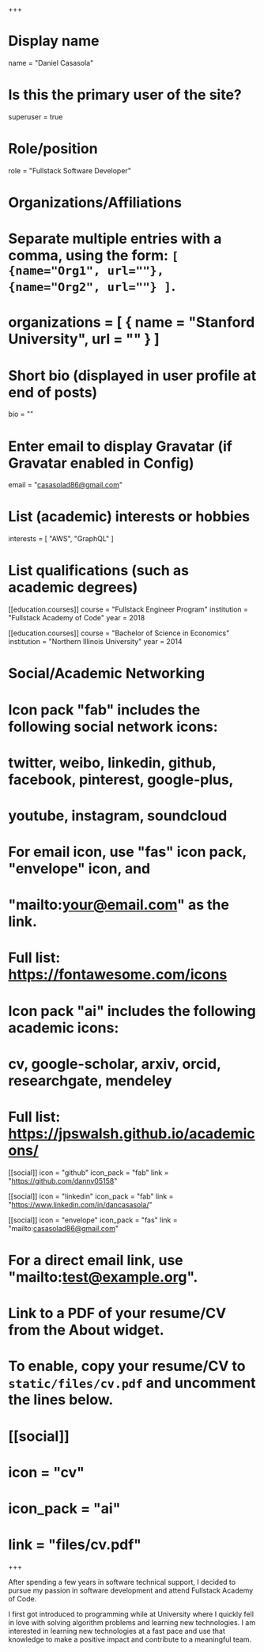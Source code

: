 +++
# Display name
name = "Daniel Casasola"

# Is this the primary user of the site?
superuser = true

# Role/position
role = "Fullstack Software Developer"

# Organizations/Affiliations
#   Separate multiple entries with a comma, using the form: `[ {name="Org1", url=""}, {name="Org2", url=""} ]`.
# organizations = [ { name = "Stanford University", url = "" } ]

# Short bio (displayed in user profile at end of posts)
bio = ""

# Enter email to display Gravatar (if Gravatar enabled in Config)
email = "casasolad86@gmail.com"

# List (academic) interests or hobbies
interests = [
  "AWS",
  "GraphQL"
]

# List qualifications (such as academic degrees)
[[education.courses]]
  course = "Fullstack Engineer Program"
  institution = "Fullstack Academy of Code"
  year = 2018

[[education.courses]]
  course = "Bachelor of Science in Economics"
  institution = "Northern Illinois University"
  year = 2014

# Social/Academic Networking
#
# Icon pack "fab" includes the following social network icons:
#
#   twitter, weibo, linkedin, github, facebook, pinterest, google-plus,
#   youtube, instagram, soundcloud
#
#   For email icon, use "fas" icon pack, "envelope" icon, and
#   "mailto:your@email.com" as the link.
#
#   Full list: https://fontawesome.com/icons
#
# Icon pack "ai" includes the following academic icons:
#
#   cv, google-scholar, arxiv, orcid, researchgate, mendeley
#
#   Full list: https://jpswalsh.github.io/academicons/

[[social]]
  icon = "github"
  icon_pack = "fab"
  link = "https://github.com/danny05158"

  [[social]]
  icon = "linkedin"
  icon_pack = "fab"
  link = "https://www.linkedin.com/in/dancasasola/"


[[social]]
  icon = "envelope"
  icon_pack = "fas"
  link = "mailto:casasolad86@gmail.com"
  # For a direct email link, use "mailto:test@example.org".


# Link to a PDF of your resume/CV from the About widget.
# To enable, copy your resume/CV to `static/files/cv.pdf` and uncomment the lines below.
# [[social]]
#   icon = "cv"
#   icon_pack = "ai"
#   link = "files/cv.pdf"

+++

After spending a few years in software technical support, I decided to pursue my passion
in software development and attend Fullstack Academy of Code.

I first got introduced to programming while at University where I quickly fell in love with solving algorithm problems and learning new technologies. I am interested in learning new technologies at a fast pace and use that knowledge to make a positive impact and contribute to a meaningful team.
